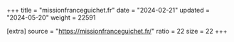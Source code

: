 +++
title = "missionfranceguichet.fr"
date = "2024-02-21"
updated = "2024-05-20"
weight = 22591

[extra]
source = "https://missionfranceguichet.fr/"
ratio = 22
size = 22
+++
